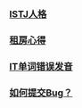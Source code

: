 ### [ISTJ人格](/ISTJ.md)

### [租房心得](/RentGuide.md)

### [IT单词错误发音](/Wrong-Pronunciation.md)

### [如何提交Bug？](/submit%20bug.md)
